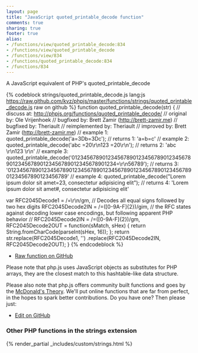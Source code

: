 ```yaml
---
layout: page
title: "JavaScript quoted_printable_decode function"
comments: true
sharing: true
footer: true
alias:
- /functions/view/quoted_printable_decode:834
- /functions/view/quoted_printable_decode
- /functions/view/834
- /functions/quoted_printable_decode:834
- /functions/834
---
```

<!-- Generated by Rakefile:build -->
A JavaScript equivalent of PHP's quoted_printable_decode

{% codeblock strings/quoted_printable_decode.js lang:js https://raw.github.com/kvz/phpjs/master/functions/strings/quoted_printable_decode.js raw on github %}
function quoted_printable_decode(str) {
  //       discuss at: http://phpjs.org/functions/quoted_printable_decode/
  //      original by: Ole Vrijenhoek
  //      bugfixed by: Brett Zamir (http://brett-zamir.me)
  //      bugfixed by: Theriault
  // reimplemented by: Theriault
  //      improved by: Brett Zamir (http://brett-zamir.me)
  //        example 1: quoted_printable_decode('a=3Db=3Dc');
  //        returns 1: 'a=b=c'
  //        example 2: quoted_printable_decode('abc  =20\r\n123  =20\r\n');
  //        returns 2: 'abc   \r\n123   \r\n'
  //        example 3: quoted_printable_decode('012345678901234567890123456789012345678901234567890123456789012345678901234=\r\n56789');
  //        returns 3: '01234567890123456789012345678901234567890123456789012345678901234567890123456789'
  //        example 4: quoted_printable_decode("Lorem ipsum dolor sit amet=23, consectetur adipisicing elit");
  //        returns 4: 'Lorem ipsum dolor sit amet#, consectetur adipisicing elit'

  var RFC2045Decode1 = /=\r\n/gm,
    // Decodes all equal signs followed by two hex digits
    RFC2045Decode2IN = /=([0-9A-F]{2})/gim,
    // the RFC states against decoding lower case encodings, but following apparent PHP behavior
    // RFC2045Decode2IN = /=([0-9A-F]{2})/gm,
    RFC2045Decode2OUT = function(sMatch, sHex) {
      return String.fromCharCode(parseInt(sHex, 16));
    };
  return str.replace(RFC2045Decode1, '')
    .replace(RFC2045Decode2IN, RFC2045Decode2OUT);
}
{% endcodeblock %}

 - [Raw function on GitHub](https://github.com/kvz/phpjs/blob/master/functions/strings/quoted_printable_decode.js)

Please note that php.js uses JavaScript objects as substitutes for PHP arrays, they are 
the closest match to this hashtable-like data structure. 

Please also note that php.js offers community built functions and goes by the 
[McDonald's Theory](https://medium.com/what-i-learned-building/9216e1c9da7d). We'll put online 
functions that are far from perfect, in the hopes to spark better contributions. 
Do you have one? Then please just: 

 - [Edit on GitHub](https://github.com/kvz/phpjs/edit/master/functions/strings/quoted_printable_decode.js)


### Other PHP functions in the strings extension
{% render_partial _includes/custom/strings.html %}
